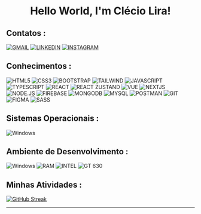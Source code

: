 # <center>Hello World, I'm Clécio Lira!

## Contatos :
[![GMAIL](https://camo.githubusercontent.com/63f4e6b82af337c8a70c634ae57596e41c04ed7e1dfd9a6b78d93ba732dc26da/68747470733a2f2f696d672e736869656c64732e696f2f62616467652f2d476d61696c2d4646303030303f7374796c653d666f722d7468652d6261646765266c6162656c436f6c6f723d464630303030266c6f676f3d676d61696c266c6f676f436f6c6f723d7768697465)](mailto:clecioliradev@gmail.com?subject=[GitHub]%20Acabei%20de%20ver%20o%20seu%20GitHub)
[![LINKEDIN](https://img.shields.io/badge/-Linkedin-0A63BC?style=for-the-badge&logo=Linkedin&logoColor=white)](https://www.linkedin.com/in/cleciolira/)
[![INSTAGRAM](https://camo.githubusercontent.com/281086f32daf8b46facd87d543a7701a36d11f0f941eab045529b41db0c90a51/68747470733a2f2f696d672e736869656c64732e696f2f62616467652f2d496e7374616772616d2d4534343035463f7374796c653d666f722d7468652d6261646765266c6f676f3d696e7374616772616d266c6f676f436f6c6f723d7768697465)](https://www.instagram.com/cleciu_lira/)
  
## Conhecimentos :
![HTML5](https://camo.githubusercontent.com/10c7a8fa2cf317cc7c4af6f13efac086a9f0ea010f0dfc746c94e5cde310b339/68747470733a2f2f696d672e736869656c64732e696f2f62616467652f48544d4c352d4533344632363f7374796c653d666f722d7468652d6261646765266c6f676f3d68746d6c35266c6f676f436f6c6f723d7768697465)
![CSS3](https://camo.githubusercontent.com/001d4637c08910acf414f12a1682879a1f99867f6f9a3550f0541e7d03dd34a2/68747470733a2f2f696d672e736869656c64732e696f2f62616467652f435353332d3135373242363f7374796c653d666f722d7468652d6261646765266c6f676f3d63737333266c6f676f436f6c6f723d7768697465)
![BOOTSTRAP](https://img.shields.io/badge/Bootstrap-7149A3?style=for-the-badge&logo=bootstrap&logoColor=white)
![TAILWIND](https://img.shields.io/badge/Tailwind_CSS-grey?style=for-the-badge&logo=tailwind-css&logoColor=38B2AC)
![JAVASCRIPT](https://camo.githubusercontent.com/232d20a2436ac29f247c6f8be7fdc3c98ede5e09fad9201f4130740ca407eb79/68747470733a2f2f696d672e736869656c64732e696f2f62616467652f4a6176615363726970742d2532334544384230303f7374796c653d666f722d7468652d6261646765266c6f676f3d6a617661736372697074266c6f676f436f6c6f723d7768697465)
![TYPESCRIPT](https://camo.githubusercontent.com/df1c7985e6c34c9b5c3bd3c5b99fdea37675c4f6ede5f129517e3c332d38c832/68747470733a2f2f696d672e736869656c64732e696f2f62616467652f547970655363726970742d3135373242363f7374796c653d666f722d7468652d6261646765266c6f676f3d74797065736372697074266c6f676f436f6c6f723d7768697465)
![REACT](https://camo.githubusercontent.com/bf2f08f2dc847a80500375f677d8e7ac983e43d32874ac7df6ca6f8ad30c6eee/68747470733a2f2f696d672e736869656c64732e696f2f62616467652f52656163742d3631444146423f7374796c653d666f722d7468652d6261646765266c6f676f3d7265616374266c6f676f436f6c6f723d626c61636b)
![REACT ZUSTAND](https://shields.io/badge/react%20zustand-black?logo=react&style=for-the-badge)
![VUE](https://img.shields.io/badge/Vue.js-35495E?style=for-the-badge&logo=vuedotjs&logoColor=4FC08D)
![NEXTJS](https://img.shields.io/badge/next.js-000000?style=for-the-badge&logo=nextdotjs&logoColor=white)
![NODE.JS](https://camo.githubusercontent.com/7e19f00687770fc197252a9341cc2eb278ef01414a8ef8d0e5a5350a3f61fd97/68747470733a2f2f696d672e736869656c64732e696f2f62616467652f4e6f64652e6a732d3433383533643f7374796c653d666f722d7468652d6261646765266c6f676f3d6e6f64652e6a73266c6f676f436f6c6f723d7768697465)
![FIREBASE](https://img.shields.io/badge/firebase-ffca28?style=for-the-badge&logo=firebase&logoColor=black)
![MONGODB](https://camo.githubusercontent.com/8429de6c971cf8e9af8a07fe0a48a24769f8593e8730501613d56b5658f947c2/68747470733a2f2f696d672e736869656c64732e696f2f62616467652f4d6f6e676f44422d3032333433303f6c6f676f3d6d6f6e676f6462266c6f676f436f6c6f723d666666267374796c653d666f722d7468652d6261646765)
![MYSQL](https://img.shields.io/badge/MySQL-4479A1?style=for-the-badge&logo=mysql&logoColor=white)
![POSTMAN](https://camo.githubusercontent.com/2ac51fce74be6b475f1b76a2103f2ee62db02c71ba82c66d0b89fb9ed53e0a17/68747470733a2f2f696d672e736869656c64732e696f2f62616467652f506f73744d616e2d4533344632363f6c6f676f3d706f73746d616e266c6f676f436f6c6f723d666666267374796c653d666f722d7468652d6261646765)
![GIT](https://img.shields.io/badge/Git-E94E31?style=for-the-badge&logo=git&logoColor=white)
![FIGMA](https://img.shields.io/badge/Figma-F24E1E?style=for-the-badge&logo=figma&logoColor=white)
![SASS](https://img.shields.io/badge/-Sass-CC6699?style=for-the-badge&logo=sass&logoColor=white)


## Sistemas Operacionais :
![Windows](https://camo.githubusercontent.com/1cc3ed014dbb3cc907789013096c44d0bc78875ee219d9455f619ff18059ac4a/68747470733a2f2f696d672e736869656c64732e696f2f62616467652f57696e646f77732d3030373844363f7374796c653d666f722d7468652d6261646765266c6f676f3d77696e646f7773266c6f676f436f6c6f723d7768697465)

## Ambiente de Desenvolvimento :
![Windows](https://camo.githubusercontent.com/1cc3ed014dbb3cc907789013096c44d0bc78875ee219d9455f619ff18059ac4a/68747470733a2f2f696d672e736869656c64732e696f2f62616467652f57696e646f77732d3030373844363f7374796c653d666f722d7468652d6261646765266c6f676f3d77696e646f7773266c6f676f436f6c6f723d7768697465)
![RAM](https://img.shields.io/badge/RAM-12GB-%230071C5.svg?&style=for-the-badge&logoColor=white)
![INTEL](https://img.shields.io/badge/INTEL-I3_1115-0078D6?style=for-the-badge&logo=intel&logoColor=white)
![GT 630](https://img.shields.io/badge/INTEL-UHD_Graphics-0078D6?style=for-the-badge&logo=intel&logoColor=white)

## Minhas Atividades :
[![GitHub Streak](https://streak-stats.demolab.com/?user=ClecioLira&theme=nord)](https://git.io/streak-stats)
***
